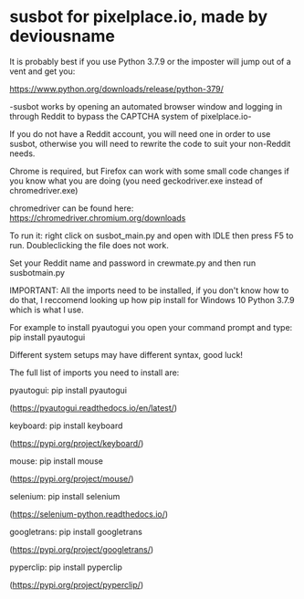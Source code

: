# susbot for pixelplace.io, made by deviousname

It is probably best if you use Python 3.7.9 or the imposter will jump out of a vent and get you:

https://www.python.org/downloads/release/python-379/

-susbot works by opening an automated browser window and logging in through Reddit to bypass the CAPTCHA system of pixelplace.io-

If you do not have a Reddit account, you will need one in order to use susbot, otherwise you will need to rewrite the code to suit your non-Reddit needs.

Chrome is required, but Firefox can work with some small code changes if you know what you are doing (you need geckodriver.exe instead of chromedriver.exe)

chromedriver can be found here:  https://chromedriver.chromium.org/downloads

To run it: right click on susbot_main.py and open with IDLE then press F5 to run. Doubleclicking the file does not work.

Set your Reddit name and password in crewmate.py and then run susbotmain.py

IMPORTANT: All the imports need to be installed, if you don't know how to do that, I reccomend looking up how pip install for Windows 10 Python 3.7.9 which is what I use.

For example to install pyautogui you open your command prompt and type: pip install pyautogui

Different system setups may have different syntax, good luck!

The full list of imports you need to install are:

pyautogui: pip install pyautogui

(https://pyautogui.readthedocs.io/en/latest/)

keyboard: pip install keyboard

(https://pypi.org/project/keyboard/)

mouse: pip install mouse

(https://pypi.org/project/mouse/)

selenium: pip install selenium

(https://selenium-python.readthedocs.io/)

googletrans: pip install googletrans

(https://pypi.org/project/googletrans/)

pyperclip: pip install pyperclip

(https://pypi.org/project/pyperclip/)
